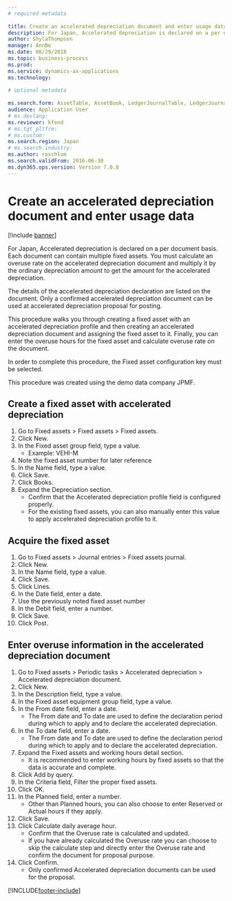 ```yaml
--- 
# required metadata 
 
title: Create an accelerated depreciation document and enter usage data
description: For Japan, Accelerated depreciation is declared on a per document basis. 
author: ShylaThompson
manager: AnnBe 
ms.date: 08/29/2018
ms.topic: business-process 
ms.prod:  
ms.service: dynamics-ax-applications 
ms.technology:  
 
# optional metadata 
 
ms.search.form: AssetTable, AssetBook, LedgerJournalTable, LedgerJournalTransAsset, AssetAcceleratedDepDocument_JP, SysQueryForm   
audience: Application User 
# ms.devlang:  
ms.reviewer: kfend
# ms.tgt_pltfrm:  
# ms.custom:  
ms.search.region: Japan
# ms.search.industry: 
ms.author: roschlom
ms.search.validFrom: 2016-06-30 
ms.dyn365.ops.version: Version 7.0.0 
---
```

# Create an accelerated depreciation document and enter usage data

[!include [banner](../../includes/banner.md)]

For Japan, Accelerated depreciation is declared on a per document basis. Each document can contain multiple fixed assets. You must calculate an overuse rate on the accelerated depreciation document and multiply it by the ordinary depreciation amount to get the amount for the accelerated depreciation. 



The details of the accelerated depreciation declaration are listed on the document. Only a confirmed accelerated depreciation document can be used at accelerated depreciation proposal for posting. 



This procedure walks you through creating a fixed asset with an accelerated depreciation profile and then creating an accelerated depreciation document and assigning the fixed asset to it. Finally, you can enter the overuse hours for the fixed asset and calculate overuse rate on the document.



In order to complete this procedure, the Fixed asset configuration key must be selected.



This procedure was created using the demo data company JPMF.


## Create a fixed asset with accelerated depreciation
1. Go to Fixed assets > Fixed assets > Fixed assets.
2. Click New.
3. In the Fixed asset group field, type a value.
    * Example: VEHI-M  
4. Note the fixed asset number for later reference
5. In the Name field, type a value.
6. Click Save.
7. Click Books.
8. Expand the Depreciation section.
    * Confirm that the Accelerated depreciation profile field is configured properly.  
    * For the existing fixed assets, you can also manually enter this value to apply accelerated depreciation profile to it.  

## Acquire the fixed asset
1. Go to Fixed assets > Journal entries > Fixed assets journal.
2. Click New.
3. In the Name field, type a value.
4. Click Save.
5. Click Lines.
6. In the Date field, enter a date.
7. Use the previously noted fixed asset number
8. In the Debit field, enter a number.
9. Click Save.
10. Click Post.

## Enter overuse information in the accelerated depreciation document
1. Go to Fixed assets > Periodic tasks > Accelerated depreciation > Accelerated depreciation document.
2. Click New.
3. In the Description field, type a value.
4. In the Fixed asset equipment group field, type a value.
5. In the From date field, enter a date.
    * The From date and To date are used to define the declaration period during which to apply and to declare the accelerated depreciation.  
6. In the To date field, enter a date.
    * The From date and To date are used to define the declaration period during which to apply and to declare the accelerated depreciation.  
7. Expand the Fixed assets and working hours detail section.
    * It is recommended to enter working hours by fixed assets so that the data is accurate and complete.  
8. Click Add by query.
9. In the Criteria field, Filter the proper fixed assets.
10. Click OK.
11. In the Planned field, enter a number.
    * Other than Planned hours, you can also choose to enter Reserved or Actual hours if they apply.  
12. Click Save.
13. Click Calculate daily average hour.
    * Confirm that the Overuse rate is calculated and updated.  
    * If you have already calculated the Overuse rate you can choose to skip the calculate step and directly enter the Overuse rate and confirm the document for proposal purpose.  
14. Click Confirm.
    * Only confirmed Accelerated depreciation documents can be used for the proposal.  



[!INCLUDE[footer-include](../../../includes/footer-banner.md)]